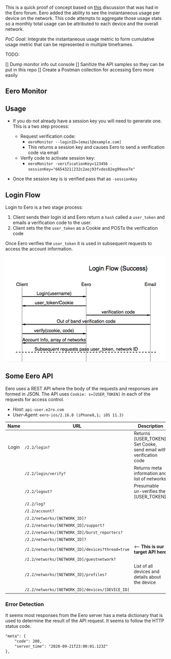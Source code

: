 
This is a quick proof of concept based on [this](https://community.eero.com/t/q5mhlh) discussion that was had in the Eero forum. Eero added the ability to see the instantaneous usage per device on the network. This code attempts to aggregate those usage stats so a monthly total usage can be attributed to each device and the overall network.

*PoC Goal*: Integrate the instantaneous usage metric to form cumulative usage metric that can be represented in multiple timeframes.

TODO:

[] Dump monitor info out console
[] Sanitize the API samples so they can be put in this repo
[] Create a Postman collection for accessing Eero more easily


## Eero Monitor


## Usage

* If you do not already have a session key you will need to generate one. This is a two step process:
	* Request verification code:
		* `eeroMonitor --loginID=[email@example.com]`
		* This returns a session key and causes Eero to send a verification code via email
	* Verify code to activate session key:
		* `eeroMonitor -verificationKey=123456 -sessionKey="6654321|232c2aoj93fvdes82eg99ase7e"`


* Once the session key is is verified pass that as `-sessionKey`


## Login Flow

Login to Eero is a two stage process:

1. Client sends their login id and Eero return a `hash` called a `user_token` and emails a verification code to the user.
2. Client sets the the `user_token` as a Cookie and POSTs the verification code

Once Eero verifies the `user_token` it is used in subsequent requests to access the account information.

![Login Success Flow](res/loginSuccessFlow.png)


## Some Eero API

Eero uses a REST API where the body of the requests and responses are formed in JSON. The API uses `Cookie: s=[USER_TOKEN]` in each of the requests for access control.

* *Host*: `api-user.e2ro.com`
* *User-Agent:* `eero-ios/2.16.0 (iPhone8,1; iOS 11.3)`

| Name  | URL  | Description  |
|:-:|---|---|
| Login  | `/2.2/login?`  | Returns [USER_TOKEN], Set Cooke, send email with verification code  |
|   | `/2.2/login/verify?`   | Returns meta information and list of networks  |
|   | `/2.2/logout?` | Presumable un-verifies the [USER_TOKEN] |
|  | `/2.2/log?` | |
|  | `/2.2/account?` | |
|  | `/2.2/networks/[NETWORK_ID]?` |  |
|  | `/2.2/networks/[NETWORK_ID]/support?` | |
|  | `/2.2/networks/[NETWORK_ID]/burst_reporters?` | |
|  | `/2.2/networks/[NETWORK_ID]?` | |
|  | `/2.2/networks/[NETWORK_ID]/devices?thread=true` | <-- **This is our target API here** |
|  | `/2.2/networks/[NETWORK_ID]/guestnetwork?` | |
|  | `/2.2/networks/[NETWORK_ID]/profiles?` | List of all devices and details about the device|
|  | `/2.2/networks/[NETWORK_ID]/devices/[DEVICE_ID]`| |


### Error Detection

It seems most responses from the Eero server has a meta dictionary that is used to determine the result of the API request. It seems to follow the HTTP status code.

```
"meta": {
    "code": 200,
    "server_time": "2020-09-21T23:00:01.123Z"
},
```

